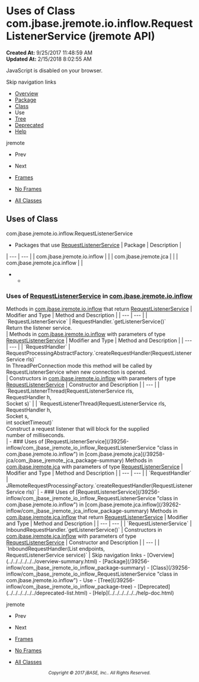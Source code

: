 # Uses of Class com.jbase.jremote.io.inflow.RequestListenerService (jremote   API)

**Created At:** 9/25/2017 11:48:59 AM  
**Updated At:** 2/15/2018 8:02:55 AM  

<script type="text/javascript"><!--
    try {
        if (location.href.indexOf('is-external=true') == -1) {
            parent.document.title="Uses of Class com.jbase.jremote.io.inflow.RequestListenerService (jremote   API)";
        }
    }
    catch(err) {
    }
//--></script><noscript><div>JavaScript is disabled on your browser.</div></noscript><!-- ========= START OF TOP NAVBAR ======= -->
<!--   -->
Skip navigation links
<!--   -->
- [Overview](../../../../../../overview-summary.html)
- [Package](/39256-inflow/com_jbase_jremote_io_inflow_package-summary)
- [Class](/39256-inflow/com_jbase_jremote_io_inflow_RequestListenerService "class in com.jbase.jremote.io.inflow")
- Use
- [Tree](/39256-inflow/com_jbase_jremote_io_inflow_package-tree)
- [Deprecated](../../../../../../deprecated-list.html)
- [Help](../../../../../../help-doc.html)


jremote <br>

- Prev
- Next


- [Frames](../../../../../../index.html?com/jbase/jremote/io/inflow/class-use//39257-class-use/com_jbase_jremote_io_inflow_class-use_RequestListenerService)
- [No Frames](/39257-class-use/com_jbase_jremote_io_inflow_class-use_RequestListenerService)


- [All Classes](../../../../../../allclasses-noframe.html)


<script type="text/javascript"><!--
  allClassesLink = document.getElementById("allclasses_navbar_top");
  if(window==top) {
    allClassesLink.style.display = "block";
  }
  else {
    allClassesLink.style.display = "none";
  }
  //--></script>
<!--   -->
<!-- ========= END OF TOP NAVBAR ========= -->
## Uses of Class
com.jbase.jremote.io.inflow.RequestListenerService

- <caption><span>Packages that use <a href="/39256-inflow/com_jbase_jremote_io_inflow_RequestListenerService" title="class in com.jbase.jremote.io.inflow">RequestListenerService</a></span><span class="tabEnd"> </span></caption>| Package | Description |
| --- | --- |
| com.jbase.jremote.io.inflow |   |
| com.jbase.jremote.jca |   |
| com.jbase.jremote.jca.inflow |   |
- - <!--   -->
### Uses of [RequestListenerService](/39256-inflow/com_jbase_jremote_io_inflow_RequestListenerService "class in com.jbase.jremote.io.inflow") in [com.jbase.jremote.io.inflow](/39256-inflow/com_jbase_jremote_io_inflow_package-summary)


<caption><span>Methods in <a href="/39256-inflow/com_jbase_jremote_io_inflow_package-summary">com.jbase.jremote.io.inflow</a> that return <a href="/39256-inflow/com_jbase_jremote_io_inflow_RequestListenerService" title="class in com.jbase.jremote.io.inflow">RequestListenerService</a></span><span class="tabEnd"> </span></caption>| Modifier and Type | Method and Description |
| --- | --- |
| `RequestListenerService` | RequestHandler.`getListenerService()`<br>Return the listener service.<br> |



<caption><span>Methods in <a href="/39256-inflow/com_jbase_jremote_io_inflow_package-summary">com.jbase.jremote.io.inflow</a> with parameters of type <a href="/39256-inflow/com_jbase_jremote_io_inflow_RequestListenerService" title="class in com.jbase.jremote.io.inflow">RequestListenerService</a></span><span class="tabEnd"> </span></caption>| Modifier and Type | Method and Description |
| --- | --- |
| `RequestHandler` | RequestProcessingAbstractFactory.`createRequestHandler(RequestListenerService rls)`<br>In ThreadPerConnection mode this method will be called by<br> RequestListenerService when new connection is opened.<br> |



<caption><span>Constructors in <a href="/39256-inflow/com_jbase_jremote_io_inflow_package-summary">com.jbase.jremote.io.inflow</a> with parameters of type <a href="/39256-inflow/com_jbase_jremote_io_inflow_RequestListenerService" title="class in com.jbase.jremote.io.inflow">RequestListenerService</a></span><span class="tabEnd"> </span></caption>| Constructor and Description |
| --- |
| `RequestListenerThread(RequestListenerService rls,<br>                     RequestHandler h,<br>                     Socket s)`  |
| `RequestListenerThread(RequestListenerService rls,<br>                     RequestHandler h,<br>                     Socket s,<br>                     int socketTimeout)`<br>Construct a request listener that will block for the supplied<br> number of milliseconds.<br> |
    - <!--   -->
### Uses of [RequestListenerService](/39256-inflow/com_jbase_jremote_io_inflow_RequestListenerService "class in com.jbase.jremote.io.inflow") in [com.jbase.jremote.jca](/39258-jca/com_jbase_jremote_jca_package-summary)


<caption><span>Methods in <a href="/39258-jca/com_jbase_jremote_jca_package-summary">com.jbase.jremote.jca</a> with parameters of type <a href="/39256-inflow/com_jbase_jremote_io_inflow_RequestListenerService" title="class in com.jbase.jremote.io.inflow">RequestListenerService</a></span><span class="tabEnd"> </span></caption>| Modifier and Type | Method and Description |
| --- | --- |
| `RequestHandler` | JRemoteRequestProcessingFactory.`createRequestHandler(RequestListenerService rls)`  |
    - <!--   -->
### Uses of [RequestListenerService](/39256-inflow/com_jbase_jremote_io_inflow_RequestListenerService "class in com.jbase.jremote.io.inflow") in [com.jbase.jremote.jca.inflow](/39262-inflow/com_jbase_jremote_jca_inflow_package-summary)


<caption><span>Methods in <a href="/39262-inflow/com_jbase_jremote_jca_inflow_package-summary">com.jbase.jremote.jca.inflow</a> that return <a href="/39256-inflow/com_jbase_jremote_io_inflow_RequestListenerService" title="class in com.jbase.jremote.io.inflow">RequestListenerService</a></span><span class="tabEnd"> </span></caption>| Modifier and Type | Method and Description |
| --- | --- |
| `RequestListenerService` | InboundRequestHandler.`getListenerService()`  |



<caption><span>Constructors in <a href="/39262-inflow/com_jbase_jremote_jca_inflow_package-summary">com.jbase.jremote.jca.inflow</a> with parameters of type <a href="/39256-inflow/com_jbase_jremote_io_inflow_RequestListenerService" title="class in com.jbase.jremote.io.inflow">RequestListenerService</a></span><span class="tabEnd"> </span></caption>| Constructor and Description |
| --- |
| `InboundRequestHandler(List<EndpointAdapter> endpoints,<br>                     RequestListenerService service)`  |
<!-- ======= START OF BOTTOM NAVBAR ====== -->
<!--   -->
Skip navigation links
<!--   -->
- [Overview](../../../../../../overview-summary.html)
- [Package](/39256-inflow/com_jbase_jremote_io_inflow_package-summary)
- [Class](/39256-inflow/com_jbase_jremote_io_inflow_RequestListenerService "class in com.jbase.jremote.io.inflow")
- Use
- [Tree](/39256-inflow/com_jbase_jremote_io_inflow_package-tree)
- [Deprecated](../../../../../../deprecated-list.html)
- [Help](../../../../../../help-doc.html)


jremote <br>

- Prev
- Next


- [Frames](../../../../../../index.html?com/jbase/jremote/io/inflow/class-use//39257-class-use/com_jbase_jremote_io_inflow_class-use_RequestListenerService)
- [No Frames](/39257-class-use/com_jbase_jremote_io_inflow_class-use_RequestListenerService)


- [All Classes](../../../../../../allclasses-noframe.html)


<script type="text/javascript"><!--
  allClassesLink = document.getElementById("allclasses_navbar_bottom");
  if(window==top) {
    allClassesLink.style.display = "block";
  }
  else {
    allClassesLink.style.display = "none";
  }
  //--></script>
<!--   -->
<!-- ======== END OF BOTTOM NAVBAR ======= -->
<small>			<center>			<i>Copyright © 2017 jBASE, Inc.. All Rights Reserved.</i>		</center></small>
